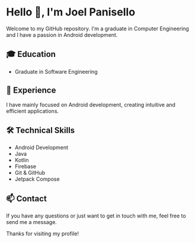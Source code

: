 # Hello 👋, I'm Joel Panisello

Welcome to my GitHub repository. I'm a graduate in Computer Engineering and I have a passion in Android development.

## 🎓 Education

- Graduate in Software Engineering

## 💼 Experience

I have mainly focused on Android development, creating intuitive and efficient applications.

## 🛠 Technical Skills

- Android Development
- Java
- Kotlin
- Firebase
- Git & GitHub
- Jetpack Compose

## 📫 Contact

If you have any questions or just want to get in touch with me, feel free to send me a message.

Thanks for visiting my profile!
